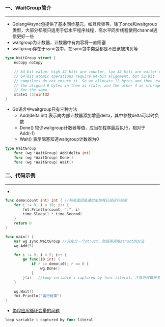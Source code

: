 ### 一、WaitGroup简介

***

* Golang中sync包提供了基本同步基元，如互斥锁等，除了once和waitgroup类型，大部分都哦只适用于低水平程序线程，高水平同步线程使用channel通信更好一些
* waitgroup为计数器，计数器中有内容将一直阻塞
* waitgroup存在于sync包中，在sync包中类型都是不应该被拷贝等

```go
type WaitGroup struct {
	noCopy noCopy
  
	// 64-bit value: high 32 bits are counter, low 32 bits are waiter count.
	// 64-bit atomic operations require 64-bit alignment, but 32-bit
	// compilers do not ensure it. So we allocate 12 bytes and then use
	// the aligned 8 bytes in them as state, and the other 4 as storage
	// for the sema.
	state1 [3]uint32
}
```

* Go语言中waitgroup只有三种方法
  * Add(delta int) 表示向内部计数器添加增量delta，其中参数delta可以时负数
  * Done() 较少waitgroup计数器等值，应当在程序最后执行，相对于Add(-1)
  * Wait() 表示阻塞知道waitgroup计数器为0

```go
type WaitGroup
    func (wg *WaitGroup) Add(delta int)
    func (wg *WaitGroup) Done()
    func (wg *WaitGroup) Wait()
```

### 二、代码示例

***

* 

```go
func demo(count int) int { //利用返回值通知主协程已经运行结束
	for i := 0; i < 10; i++ {
		fmt.Println(count, ":", i)
		time.Sleep(1 * time.Second)
	}
	return 0
}

func main() {
	var wg sync.WaitGroup //先定义一个struct，然后再调用struct的方法
	wg.Add(5)

	for i := 0; i < 5; i++ {
		go func(i0 int) {
			if r := demo(i0); r == 0 {
				wg.Done()
			}
		}(i)   //loop variable i captured by func literal. 注意协程循环变量问题
	}
  
	wg.Wait()
	fmt.Println("运行结束")
}
```

* [协程应用循环变量的问题](https://studygolang.com/articles/21721)

```go
loop variable i captured by func literal
```

